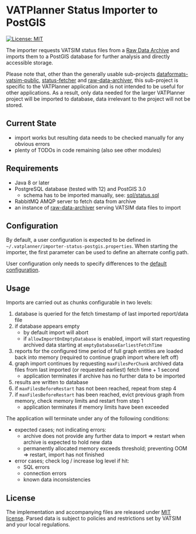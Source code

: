 # VATPlanner Status Importer to PostGIS

[![License: MIT](https://img.shields.io/badge/license-MIT-blue.svg)](LICENSE.md)

The importer requests VATSIM status files from a [Raw Data Archive](https://github.com/vatplanner/raw-data-archiver) and imports them to a PostGIS database for further analysis and directly accessible storage.

Please note that, other than the generally usable sub-projects [dataformats-vatsim-public](https://github.com/vatplanner/dataformats-vatsim-public), [status-fetcher](https://github.com/vatplanner/status-fetcher) and [raw-data-archiver](https://github.com/vatplanner/raw-data-archiver), this sub-project is specific to the VATPlanner application and is not intended to be useful for other applications. As a result, only data needed for the larger VATPlanner project will be imported to database, data irrelevant to the project will not be stored.

## Current State

- import works but resulting data needs to be checked manually for any obvious errors
- plenty of TODOs in code remaining (also see other modules)

## Requirements

- Java 8 or later
- PostgreSQL database (tested with 12) and PostGIS 3.0
  - schema has to be imported manually, see: [sql/status.sql](sql/status.sql)
- RabbitMQ AMQP server to fetch data from archive
- an instance of [raw-data-archiver](https://github.com/vatplanner/raw-data-archiver) serving VATSIM data files to import

## Configuration

By default, a user configuration is expected to be defined in `~/.vatplanner/importer-status-postgis.properties`. When starting the importer, the first parameter can be used to define an alternate config path.

User configuration only needs to specify differences to the [default configuration](src/main/resources/importer-status-postgis.properties).

## Usage

Imports are carried out as chunks configurable in two levels:

1. database is queried for the fetch timestamp of last imported report/data file
2. if database appears empty
   - by default import will abort
   - if `allowImportOnEmptyDatabase` is enabled, import will start requesting archived data starting at `emptyDatabaseEarliestFetchTime`
3. reports for the configured time period of full graph entities are loaded back into memory (required to continue graph import where left off)
4. graph import continues by requesting `maxFilesPerChunk` archived data files from last imported (or requested earliest) fetch time + 1 second
   - application terminates if archive has no further data to be imported
5. results are written to database
6. if `maxFilesBeforeRestart` has not been reached, repeat from step 4
7. if `maxFilesBeforeRestart` has been reached, evict previous graph from memory, check memory limits and restart from step 1
   - application terminates if memory limits have been exceeded

The application will terminate under any of the following conditions:

- expected cases; not indicating errors:
  - archive does not provide any further data to import => restart when archive is expected to hold new data
  - permanently allocated memory exceeds threshold; preventing OOM => restart, import has not finished
- error cases; check log / increase log level if hit:
  - SQL errors
  - connection errors
  - known data inconsistencies

## License

The implementation and accompanying files are released under [MIT license](LICENSE.md). Parsed data is subject to policies and restrictions set by VATSIM and your local regulations.
